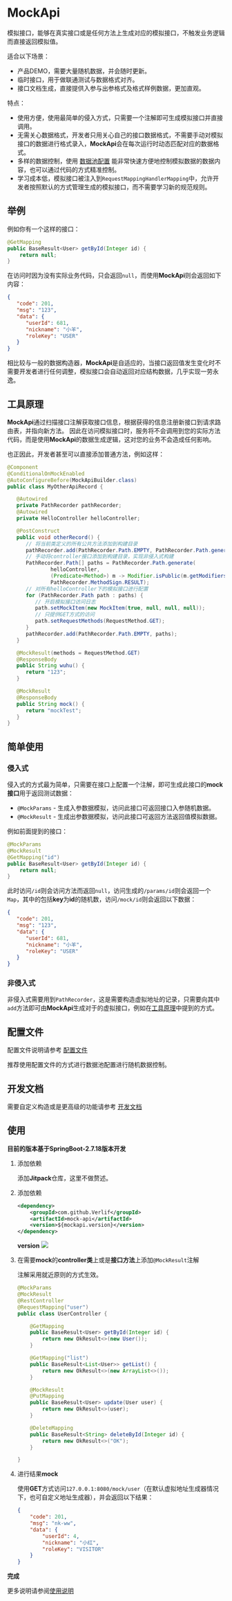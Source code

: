 # MockApi

模拟接口，能够在真实接口或是任何方法上生成对应的模拟接口，不触发业务逻辑而直接返回模拟值。

适合以下场景：

- 产品DEMO，需要大量随机数据，并会随时更新。
- 临时接口，用于做联通测试与数据格式对齐。
- 接口文档生成，直接提供入参与出参格式及格式样例数据，更加直观。

特点：

- 使用方便，使用最简单的侵入方式，只需要一个注解即可生成模拟接口并直接调用。
- 无需关心数据格式，开发者只用关心自己的接口数据格式，不需要手动对模拟接口的数据进行格式录入，**MockApi**会在每次运行时动态匹配对应的数据格式。
- 多样的数据控制，使用 [数据池配置](docs/配置文件.md) 能非常快速方便地控制模拟数据的数据内容，也可以通过代码的方式精准控制。
- 学习成本低，模拟接口被注入到`RequestMappingHandlerMapping`中，允许开发者按照默认的方式管理生成的模拟接口，而不需要学习新的规范规则。

## 举例

例如你有一个这样的接口：

```java
@GetMapping
public BaseResult<User> getById(Integer id) {
    return null;
}
```

在访问时因为没有实际业务代码，只会返回`null`，而使用**MockApi**则会返回如下内容：

```json
{
   "code": 201,
   "msg": "123",
   "data": {
      "userId": 681,
      "nickname": "小羊",
      "roleKey": "USER"
   }
}
```

相比较与一般的数据构造器，**MockApi**是自适应的，当接口返回值发生变化时不需要开发者进行任何调整，模拟接口会自动返回对应结构数据，几乎实现一劳永逸。

## 工具原理

**MockApi**通过扫描接口注解获取接口信息，根据获得的信息注册新接口到请求路由表，并指向新方法。
因此在访问模拟接口时，服务将不会调用到您的实际方法代码，而是使用**MockApi**的数据生成逻辑，这对您的业务不会造成任何影响。

也正因此，开发者甚至可以直接添加普通方法，例如这样：

```java
@Component
@ConditionalOnMockEnabled
@AutoConfigureBefore(MockApiBuilder.class)
public class MyOtherApiRecord {

   @Autowired
   private PathRecorder pathRecorder;
   @Autowired
   private HelloController helloController;

   @PostConstruct
   public void otherRecord() {
      // 将当前类定义的所有公共方法添加到构建目录
      pathRecorder.add(PathRecorder.Path.EMPTY, PathRecorder.Path.generate(this, PathRecorder.MethodSign.RESULT));
      // 手动将controller接口添加到构建目录，实现非侵入式构建
      PathRecorder.Path[] paths = PathRecorder.Path.generate(
              helloController,
              (Predicate<Method>) m -> Modifier.isPublic(m.getModifiers()) && m.getDeclaringClass() == HelloController.class,
              PathRecorder.MethodSign.RESULT);
      // 对所有helloController下的模拟接口进行配置
      for (PathRecorder.Path path : paths) {
         // 开启模拟接口访问日志
         path.setMockItem(new MockItem(true, null, null, null));
         // 只提供GET方式的访问
         path.setRequestMethods(RequestMethod.GET);
      }
      pathRecorder.add(PathRecorder.Path.EMPTY, paths);
   }

   @MockResult(methods = RequestMethod.GET)
   @ResponseBody
   public String wuhu() {
      return "123";
   }

   @MockResult
   @ResponseBody
   public String mock() {
      return "mockTest";
   }
}
```

## 简单使用

### 侵入式

侵入式的方式最为简单，只需要在接口上配置一个注解，即可生成此接口的**mock接口**用于返回测试数据：

- `@MockParams` - 生成入参数据模拟，访问此接口可返回接口入参随机数据。
- `@MockResult` - 生成出参数据模拟，访问此接口可返回方法返回值模拟数据。

例如前面提到的接口：

```java
@MockParams
@MockResult
@GetMapping("id")
public BaseResult<User> getById(Integer id) {
    return null;
}
```

此时访问`/id`则会访问方法而返回`null`，访问生成的`/params/id`则会返回一个`Map`，其中的包括**key**为**id**的随机数，访问`/mock/id`则会返回以下数据：

```json
{
   "code": 201,
   "msg": "123",
   "data": {
      "userId": 681,
      "nickname": "小羊",
      "roleKey": "USER"
   }
}
```

### 非侵入式

非侵入式需要用到`PathRecorder`，这是需要构造虚拟地址的记录，只需要向其中`add`方法即可由**MockApi**生成对于的虚拟接口，例如在[工具原理](#工具原理)中提到的方式。

## 配置文件

配置文件说明请参考 [配置文件](docs/配置文件.md)

推荐使用配置文件的方式进行数据池配置进行随机数据控制。

## 开发文档

需要自定义构造或是更高级的功能请参考 [开发文档](docs/开发文档.md)

## 使用

**目前的版本基于SpringBoot-2.7.18版本开发**

1. 添加依赖

   添加**Jitpack**仓库，这里不做赘述。

2. 添加依赖

   ```xml
   <dependency>
       <groupId>com.github.Verlif</groupId>
       <artifactId>mock-api</artifactId>
       <version>${mockapi.version}</version>
   </dependency>
   ```

   **version**  [![](https://jitpack.io/v/Verlif/mock-api.svg)](https://jitpack.io/#Verlif/mock-api)

3. 在需要**mock**的**controller类**上或是**接口方法**上添加`@MockResult`注解

   注解采用就近原则的方式生效。

   ```java
   @MockParams
   @MockResult
   @RestController
   @RequestMapping("user")
   public class UserController {
   
       @GetMapping
       public BaseResult<User> getById(Integer id) {
           return new OkResult<>(new User());
       }
   
       @GetMapping("list")
       public BaseResult<List<User>> getList() {
           return new OkResult<>(new ArrayList<>());
       }
   
       @MockResult
       @PutMapping
       public BaseResult<User> update(User user) {
           return new OkResult<>(user);
       }
   
       @DeleteMapping
       public BaseResult<String> deleteById(Integer id) {
           return new OkResult<>("OK");
       }
   
   }
   ```

4. 进行结果**mock**

   使用**GET**方式访问`127.0.0.1:8080/mock/user`（在默认虚拟地址生成器情况下，也可自定义地址生成器），并会返回以下结果：
   
   ```json
   {
       "code": 201,
       "msg": "nk-ww",
       "data": {
           "userId": 4,
           "nickname": "小红",
           "roleKey": "VISITOR"
       }
   }
   ```

**完成**

更多说明请参阅[使用说明](docs/使用说明.md)

